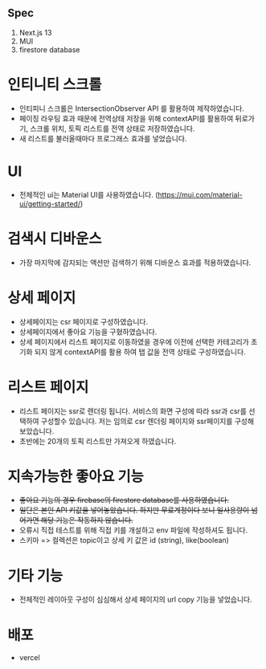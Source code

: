 ## Spec
1. Next.js 13
2. MUI
3. firestore database

# 인티니티 스크롤
- 인티피니 스크롤은 IntersectionObserver API 를 활용하여 제작하였습니다.
- 페이징 라우팅 효과 때문에 전역상태 저장을 위해 contextAPI를 활용하여 뒤로가기, 스크롤 위치, 토픽 리스트를 전역 상태로 저장하였습니다.
- 새 리스트를 불러올때마다 프로그래스 효과를 넣었습니다.

# UI
- 전체적인 ui는 Material UI를 사용하였습니다. (https://mui.com/material-ui/getting-started/)

# 검색시 디바운스
- 가장 마지막에 감지되는 액션만 검색하기 위해 디바운스 효과를 적용하였습니다.

# 상세 페이지
- 상세페이지는 csr 페이지로 구성하였습니다.
- 상세페이지에서 좋아요 기능을 구혔하였습니다.
- 상세 페이지에서 리스트 페이지로 이동하였을 경우에 이전에 선택한 카테고리가 초기화 되지 않게 contextAPI를 활용 하여 탭 값을 전역 상태로 구성하였습니다.

# 리스트 페이지 
- 리스트 페이지는 ssr로 렌더링 됩니다. 서비스의 화면 구성에 따라 ssr과 csr를 선택하여 구성할수 있습니다. 저는 임의로 csr 렌더링 페이지와 ssr페이지를 구성해 보았습니다.
- 초반에는 20개의 토픽 리스트만 가져오게 하였습니다.

# 지속가능한 좋아요 기능
- <s>좋아요 기능의 경우 firebase의 firestore database를 사용하였습니다.</s>
- <s>일단은 본인 API 키값을 넣어놓았습니다. 하지만 무료계정이다 보니 일사용량이 넘어가면 해당 기능은 작동하지 않습니다.</s>
- 오류시 직접 테스트를 위해 직접 키를 개설하고 env 파일에 작성하셔도 됩니다.
- 스키마 => 컬렉션은 topic이고 상세 키 값은 id (string), like(boolean) 

# 기타 기능 
- 전체적인 레이아웃 구성이 심심해서 상세 페이지의 url copy 기능을 넣었습니다.

# 배포
- vercel


